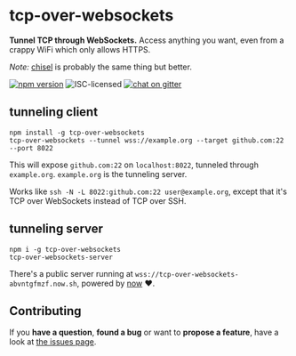 # tcp-over-websockets

**Tunnel TCP through WebSockets.** Access anything you want, even from a crappy WiFi which only allows HTTPS.

*Note:* [chisel](https://github.com/jpillora/chisel) is probably the same thing but better.

[![npm version](https://img.shields.io/npm/v/tcp-over-websockets.svg)](https://www.npmjs.com/package/tcp-over-websockets)
![ISC-licensed](https://img.shields.io/github/license/derhuerst/tcp-over-websockets.svg)
[![chat on gitter](https://badges.gitter.im/derhuerst.svg)](https://gitter.im/derhuerst)


## tunneling client

```shell
npm install -g tcp-over-websockets
tcp-over-websockets --tunnel wss://example.org --target github.com:22 --port 8022
```

This will expose `github.com:22` on `localhost:8022`, tunneled through `example.org`. `example.org` is the tunneling server.

Works like `ssh -N -L 8022:github.com:22 user@example.org`, except that it's TCP over WebSockets instead of TCP over SSH.


## tunneling server

```shell
npm i -g tcp-over-websockets
tcp-over-websockets-server
```

There's a public server running at `wss://tcp-over-websockets-abvntgfmzf.now.sh`, powered by [now](https://zeit.co/now) ❤.


## Contributing

If you **have a question**, **found a bug** or want to **propose a feature**, have a look at [the issues page](https://github.com/derhuerst/tcp-over-websockets/issues).
